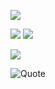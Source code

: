 [![](https://img.shields.io/badge/astennu-000000?style=for-the-badge&logo=About.me&logoColor=white)](https://astennu.com)

[![](https://img.shields.io/badge/linkedin-%235a37dc.svg?&style=for-the-badge&logo=linkedin)](https://linkedin.com/in/filiparsovski) [![](https://img.shields.io/badge/Codewars-B1361E?style=for-the-badge&logo=Codewars&logoColor=white)]([https://astennu.com](https://www.codewars.com/users/arsovskidev))

![](https://github-readme-stats.vercel.app/api?username=arsovskidev&count_private=true&show_icons=true&theme=midnight-purple)

![Quote](https://github-readme-quotes-bay.vercel.app/quote?theme=midnight-purple&animation=default&layout=default&font=default&quoteType=random&bgColor=black)
